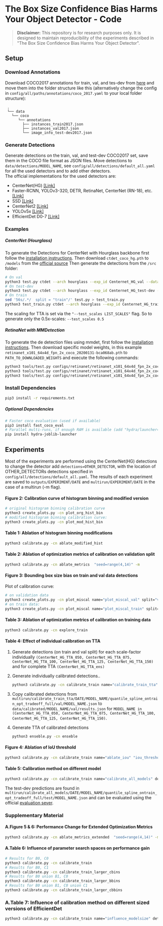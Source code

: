 # The Box Size Confidence Bias Harms Your Object Detector - Code


> **Disclaimer:**
>This repository is for research purposes only. It is designed to maintain reproducibility of the experiments described in "The Box Size Confidence Bias Harms Your Object Detector".

## Setup
### Download Annotations
Download COCO2017 annotations for train, val, and tes-dev from [here](https://cocodataset.org/#download)
and move them into the folder structure like this (alternatively change the config in `config/all/paths/annotations/coco_2017.yaml` to your local folder structure): 
```
 .
 └── data
   └── coco
      └── annotations
        ├── instances_train2017.json
        ├── instances_val2017.json
        └── image_info_test-dev2017.json
```

### Generate Detections

Generate detections on the train, val, and test-dev COCO2017 set, save them in the COCO file format as JSON files.
Move detections to `data/detections/MODEL_NAME`, see `config/all/detections/default_all.yaml` for all the used detectors and to add other detectors.  
The official implementations for the used detectors are:

- CenterNet(HG) [[Link]](https://github.com/xingyizhou/CenterNet)
- Faster-RCNN, YOLOv3-320, DETR, RetinaNet, CenterNet (RN-18), etc. [[Link]](https://github.com/open-mmlab/mmdetection)
- SSD [[Link]](https://github.com/NVIDIA/DeepLearningExamples/tree/master/PyTorch/Detection/SSD)
- CenterNet2 [[Link]](https://github.com/xingyizhou/CenterNet2)
- YOLOv5x [[Link]](https://github.com/ultralytics/yolov5)
- EfficientDet D0-7 [[Link]](https://github.com/google/automl/tree/master/efficientdet)

### Examples 
##### CenterNet (Hourglass)
To generate the Detections for CenterNet with Hourglass backbone first follow the [installation instructions](https://github.com/xingyizhou/CenterNet/blob/master/readme/INSTALL.md). Then download `ctdet_coco_hg.pth` to `/models` from the [official source](https://github.com/xingyizhou/CenterNet/blob/master/readme/MODEL_ZOO.md)
Then generate the detections from the `/src` folder:  
```bash
# On val
python3 test.py ctdet --arch hourglass --exp_id Centernet_HG_val --dataset coco --load_model ../models/ctdet_coco_hg.pth 
# On test-dev
python3 test.py ctdet --arch hourglass --exp_id Centernet_HG_test-dev --dataset coco --load_model ../models/ctdet_coco_hg.pth --trainval
# On train
sed '56s/.*/  split = "train"/' test.py > test_train.py
python3 test_train.py ctdet --arch hourglass --exp_id Centernet_HG_train --dataset coco --load_model ../models/ctdet_coco_hg.pth
```

The scaling for TTA is set via the `"--test_scales LIST_SCALES"` flag. So to generate only the 0.5x-scales: `--test_scales 0.5`

##### RetinaNet with MMDetection
To generate the de detection files using mmdet, first follow the [installation instructions](https://github.com/open-mmlab/mmdetection/blob/master/docs/get_started.md). Then download specific model weights, in this example `retinanet_x101_64x4d_fpn_2x_coco_20200131-bca068ab.pth` to `PATH_TO_DOWNLOADED_WEIGHTS` and execute the following commands:
```bash
python3 tools/test.py configs/retinanet/retinanet_x101_64x4d_fpn_2x_coco.py PATH_TO_DOWNLOADED_WEIGHTS/retinanet_x101_64x4d_fpn_2x_coco_20200131-bca068ab.pth  --eval bbox --eval-options jsonfile_prefix='PATH_TO_THIS_REPO/detections/retinanet_x101_64x4d_fpn_2x/train2017' --cfg-options data.test.img_prefix='PATH_TO_COCO_IMGS/train2017' data.test.ann_file='PATH_TO_COCO_ANNS/annotations/instances_train2017.json'
python3 tools/test.py configs/retinanet/retinanet_x101_64x4d_fpn_2x_coco.py PATH_TO_DOWNLOADED_WEIGHTS/retinanet_x101_64x4d_fpn_2x_coco_20200131-bca068ab.pth  --eval bbox --eval-options jsonfile_prefix='PATH_TO_THIS_REPO/detections/retinanet_x101_64x4d_fpn_2x/val2017' --cfg-options data.test.img_prefix='PATH_TO_COCO_IMGS/val2017' data.test.ann_file='PATH_TO_COCO_ANNS/annotations/instances_val2017.json'
python3 tools/test.py configs/retinanet/retinanet_x101_64x4d_fpn_2x_coco.py PATH_TO_DOWNLOADED_WEIGHTS/retinanet_x101_64x4d_fpn_2x_coco_20200131-bca068ab.pth  --eval bbox --eval-options jsonfile_prefix='PATH_TO_THIS_REPO/detections/retinanet_x101_64x4d_fpn_2x/test-dev2017' --cfg-options data.test.img_prefix='PATH_TO_COCO_IMGS/test2017' data.test.ann_file='PATH_TO_COCO_ANNS/annotations/image_info_test-dev2017.json'
```
### Install Dependencies
```bash
pip3 install -r requirements.txt
```
##### Optional Dependencies
```bash
# Faster coco evaluation (used if available)
pip3 install fast_coco_eval
# Parallel multi-runs, if enough RAM is available (add "hydra/launcher=joblib" to every command with -m flag)
pip install hydra-joblib-launcher
```

## Experiments
Most of the experiments are performed using the CenterNet(HG) detections to change the detector add `detections=OTHER_DETECTOR`, with the location of OTHER_DETECTORs detections specified in `config/all/detections/default_all.yaml`.
The results of each experiment are saved to `outputs/EXPERIMENT/DATE` and `multirun/EXPERIMENT/DATE` in the case of a multirun (-m flag).

#### Figure 2: Calibration curve of histogram binning and modified version
```bash
# original histogram binning calibration curve
python3 create_plots.py -cn plot_org_hist_bin
# modified histogram binning calibration curve:
python3 create_plots.py -cn plot_mod_hist_bin
```

#### Table 1: Ablation  of  histogram  binning  modifications
```bash
python3 calibrate.py -cn ablate_modified_hist 
```

#### Table 2: Ablation of optimization metrics of calibration on validation split
```bash
python3 calibrate.py -cn ablate_metrics  "seed=range(4,14)" -m
```

#### Figure 3: Bounding box size bias on train and val data detections
Plot of calibration curve:
```bash
# on validation data
python3 create_plots.py -cn plot_miscal name="plot_miscal_val" split="val"
# on train data:
python3 create_plots.py -cn plot_miscal name="plot_miscal_train" split="train" calib.conf_bins=20
```

#### Table 3: Ablation of optimization metrics of calibration on training data
```bash
python3 calibrate.py -cn explore_train
```

#### Table 4: Effect of individual calibration on TTA
1. Generate detections (on train and val split) for each scale-factor individually `(CenterNet_HG_TTA_050, CenterNet_HG_TTA_075, CenterNet_HG_TTA_100, CenterNet_HG_TTA_125, CenterNet_HG_TTA_150)` and for complete TTA `(CenterNet_HG_TTA_ens)`

2. Generate individually calibrated detections..
    ```bash
    python3 calibrate.py -cn calibrate_train name="calibrate_train_tta" detector="CenterNet_HG_TTA_050","CenterNet_HG_TTA_075","CenterNet_HG_TTA_100","CenterNet_HG_TTA_125","CenterNet_HG_TTA_150","CenterNet_HG_TTA_ens" -m
    ```
3. Copy calibrated detections from `multirun/calibrate_train_tta/DATE/MODEL_NAME/quantile_spline_ontrain_opt_tradeoff_full/val/MODEL_NAME.json` to `data/calibrated/MODEL_NAME/val/results.json` for `MODEL_NAME in` `(CenterNet_HG_TTA_050, CenterNet_HG_TTA_075, CenterNet_HG_TTA_100, CenterNet_HG_TTA_125, CenterNet_HG_TTA_150)`.
4. Generate TTA of calibrated detections  
    ```bash
    python3 enseble.py -cn enseble
    ```

#### Figure 4: Ablation of IoU threshold
```bash
python3 calibrate.py -cn calibrate_train name="ablate_iou" "iou_threshold=range(0.5,0.96,0.05)" -m
```

#### Table 5: Calibration method on different model
```bash
python3 calibrate.py -cn calibrate_train name="calibrate_all_models" detector=LIST_ALL_MODELS -m
```
The test-dev predictions are found in `multirun/calibrate_all_models/DATE/MODEL_NAME/quantile_spline_ontrain_opt_tradeoff_full/test/MODEL_NAME.json` and can be evaluated using the official [evaluation sever](https://cocodataset.org/#upload).

### Supplementary Material

#### A.Figure 5 & 6: Performance Change for Extended Optimization Metrics
```bash
python3 calibrate.py -cn ablate_metrics_extended  "seed=range(4,14)" -m
```

#### A.Table 6: Influence of parameter search spaces on performance gain
```bash
# Results for B0, C0
python3 calibrate.py -cn calibrate_train
# Results for B0, C1
python3 calibrate.py -cn calibrate_train_larger_cbins
# Results for B0 union B1, C0
python3 calibrate.py -cn calibrate_train_larger_bbins
# Results for B0 union B1, C0 union C1
python3 calibrate.py -cn calibrate_train_larger_cbbins
```

### A.Table 7: Influence of calibration method on different sized versions of EfficientDet
```bash
python3 calibrate.py -cn calibrate_train name="influence_modelsize" detector="Efficientdet_D0","Efficientdet_D1","Efficientdet_D2","Efficientdet_D3","Efficientdet_D4","Efficientdet_D5","Efficientdet_D6","Efficientdet_D7" -m
```
